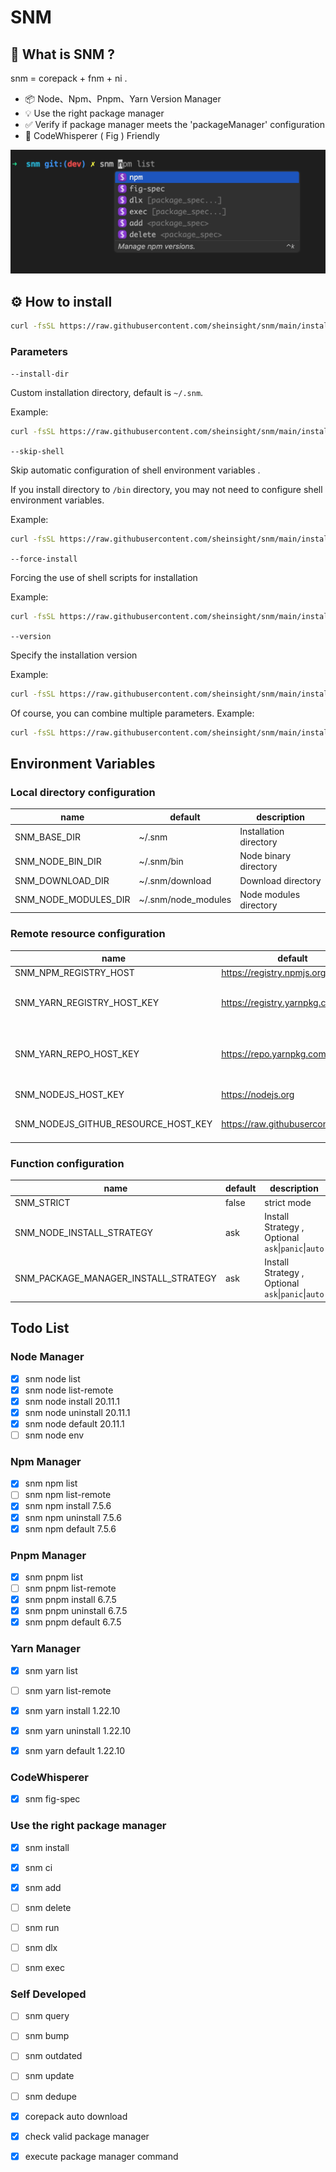 # SNM

## 🤔 What is SNM ?

snm = corepack + fnm + ni .

- 📦 Node、Npm、Pnpm、Yarn Version Manager
- 💡 Use the right package manager
- ✅ Verify if package manager meets the 'packageManager' configuration
- 🌟 CodeWhisperer ( Fig ) Friendly

![](./assets/fig.png)

## ⚙️ How to install

```bash
curl -fsSL https://raw.githubusercontent.com/sheinsight/snm/main/install.sh | bash
```

### Parameters

`--install-dir`

Custom installation directory, default is `~/.snm`.

Example:

```bash
curl -fsSL https://raw.githubusercontent.com/sheinsight/snm/main/install.sh | bash -s -- --install-dir "./.snm"
```

`--skip-shell`

Skip automatic configuration of shell environment variables .

If you install directory to `/bin` directory, you may not need to configure shell environment variables.

Example:

```bash
curl -fsSL https://raw.githubusercontent.com/sheinsight/snm/main/install.sh | bash -s -- --skip-shell
```

`--force-install`

Forcing the use of shell scripts for installation


Example:

```bash
curl -fsSL https://raw.githubusercontent.com/sheinsight/snm/main/install.sh | bash -s -- --force-install
```

`--version`

Specify the installation version

Example:

```bash
curl -fsSL https://raw.githubusercontent.com/sheinsight/snm/main/install.sh | bash -s -- --version "0.0.1-27"
```


Of course, you can combine multiple parameters. Example:

```bash
curl -fsSL https://raw.githubusercontent.com/sheinsight/snm/main/install.sh | bash -s -- --install-dir "./.fnm" --skip-shell --version "0.0.1-27"
```


## Environment Variables

### Local directory configuration

|name|default|description|
|---|---|---|
|SNM_BASE_DIR|~/.snm|Installation directory|
|SNM_NODE_BIN_DIR|~/.snm/bin|Node binary directory|
|SNM_DOWNLOAD_DIR|~/.snm/download|Download directory|
|SNM_NODE_MODULES_DIR|~/.snm/node_modules|Node modules directory|

### Remote resource configuration


|name|default|description|
|---|---|---|
|SNM_NPM_REGISTRY_HOST|https://registry.npmjs.org|Npm host|
|SNM_YARN_REGISTRY_HOST_KEY|https://registry.yarnpkg.com|Yarn registry , Used by less 2.0.0|
|SNM_YARN_REPO_HOST_KEY|https://repo.yarnpkg.com|Yarn registry , Used by greater 2.0.0|
|SNM_NODEJS_HOST_KEY|https://nodejs.org|Nodejs Host|
|SNM_NODEJS_GITHUB_RESOURCE_HOST_KEY|https://raw.githubusercontent.com|Github resource host|

### Function configuration

|name|default|description|
|---|---|---|
|SNM_STRICT|false|strict mode|
|SNM_NODE_INSTALL_STRATEGY|ask|Install Strategy , Optional `ask`\|`panic`\|`auto`|
|SNM_PACKAGE_MANAGER_INSTALL_STRATEGY|ask|Install Strategy , Optional `ask`\|`panic`\|`auto`|

## Todo List


### Node Manager

- [x] snm node list
- [x] snm node list-remote
- [x] snm node install 20.11.1
- [x] snm node uninstall 20.11.1
- [x] snm node default 20.11.1
- [ ] snm node env

### Npm Manager

- [x] snm npm list
- [ ] snm npm list-remote
- [x] snm npm install 7.5.6
- [x] snm npm uninstall 7.5.6
- [x] snm npm default 7.5.6

### Pnpm Manager

- [x] snm pnpm list
- [ ] snm pnpm list-remote
- [x] snm pnpm install 6.7.5
- [x] snm pnpm uninstall 6.7.5
- [x] snm pnpm default 6.7.5

### Yarn Manager

- [x] snm yarn list
- [ ] snm yarn list-remote
- [x] snm yarn install 1.22.10
- [x] snm yarn uninstall 1.22.10
- [x] snm yarn default 1.22.10


### CodeWhisperer

- [x] snm fig-spec

### Use the right package manager

- [x] snm install
- [x] snm ci
- [x] snm add
- [ ] snm delete
- [ ] snm run
- [ ] snm dlx
- [ ] snm exec


### Self Developed

- [ ] snm query
- [ ] snm bump
- [ ] snm outdated
- [ ] snm update
- [ ] snm dedupe



- [x] corepack auto download
- [x] check valid package manager
- [x] execute package manager command

 